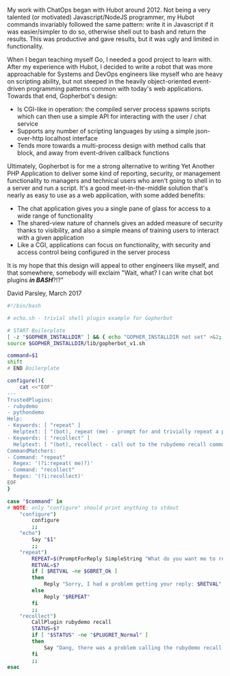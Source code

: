 My work with ChatOps began with Hubot around 2012. Not being a very talented (or motivated) Javascript/NodeJS
programmer, my Hubot commands invariably followed the same pattern: write it in Javascript if it was
easier/simpler to do so, otherwise shell out to bash and return the results. This was productive and gave
results, but it was ugly and limited in functionality.

When I began teaching myself Go, I needed a good project to learn with. After my experience with Hubot, I decided
to write a robot that was more approachable for Systems and DevOps engineers like myself who are heavy on scripting
ability, but not steeped in the heavily object-oriented event-driven programming patterns common with today's
web applications. Towards that end, Gopherbot's design:

* Is CGI-like in operation: the compiled server process spawns scripts which can then use a simple API for interacting with the user / chat service
* Supports any number of scripting languages by using a simple json-over-http localhost interface
* Tends more towards a multi-process design with method calls that block, and away from event-driven callback functions

Ultimately, Gopherbot is for me a strong alternative to writing Yet Another PHP Application to deliver some
kind of reporting, security, or management functionality to managers and technical users who aren't going to
shell in to a server and run a script. It's a good meet-in-the-middle solution that's nearly as easy to use
as a web application, with some added benefits:

* The chat application gives you a single pane of glass for access to a wide range of functionality
* The shared-view nature of channels gives an added measure of security thanks to visibility, and also a simple means of training users to interact with a given application
* Like a CGI, applications can focus on functionality, with security and access control being configured in the server process

It is my hope that this design will appeal to other engineers like myself, and that somewhere,
somebody will exclaim "Wait, what? I can write chat bot plugins _**in BASH**_?!?"

David Parsley, March 2017

```bash
#!/bin/bash

# echo.sh - trivial shell plugin example for Gopherbot

# START Boilerplate
[ -z "$GOPHER_INSTALLDIR" ] && { echo "GOPHER_INSTALLDIR not set" >&2; exit 1; }
source $GOPHER_INSTALLDIR/lib/gopherbot_v1.sh

command=$1
shift
# END Boilerplate

configure(){
	cat <<"EOF"
---
TrustedPlugins:
- rubydemo
- pythondemo
Help:
- Keywords: [ "repeat" ]
  Helptext: [ "(bot), repeat (me) - prompt for and trivially repeat a phrase" ]
- Keywords: [ "recollect" ]
  Helptext: [ "(bot), recollect - call out to the rubydemo recall command" ]
CommandMatchers:
- Command: "repeat"
  Regex: '(?i:repeat( me)?)'
- Command: "recollect"
  Regex: '(?i:recollect)'
EOF
}

case "$command" in
# NOTE: only "configure" should print anything to stdout
	"configure")
		configure
		;;
	"echo")
		Say "$1"
		;;
	"repeat")
		REPEAT=$(PromptForReply SimpleString "What do you want me to repeat?")
		RETVAL=$?
		if [ $RETVAL -ne $GBRET_Ok ]
		then
			Reply "Sorry, I had a problem getting your reply: $RETVAL"
		else
			Reply "$REPEAT"
		fi
		;;
	"recollect")
		CallPlugin rubydemo recall
		STATUS=$?
		if [ "$STATUS" -ne "$PLUGRET_Normal" ]
		then
			Say "Dang, there was a problem calling the rubydemo recall command: $STATUS"
		fi
		;;
esac
```